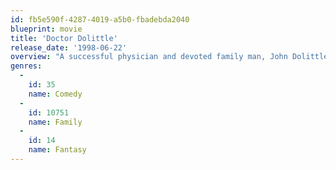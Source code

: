 ```yaml
---
id: fb5e590f-4287-4019-a5b0-fbadebda2040
blueprint: movie
title: 'Doctor Dolittle'
release_date: '1998-06-22'
overview: "A successful physician and devoted family man, John Dolittle (Eddie Murphy) seems to have the world by the tail, until a long suppressed talent he possessed as a child, the ability to communicate with animals is suddenly reawakened with a vengeance! Now every creature within squawking distance wants the good doctor's advice, unleashing an outrageous chain of events that turns his world upside down!"
genres:
  -
    id: 35
    name: Comedy
  -
    id: 10751
    name: Family
  -
    id: 14
    name: Fantasy
---
```

